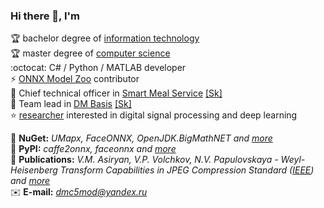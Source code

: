### Hi there 👋, I'm

🏆 bachelor degree of [information technology](https://mtuci.ru/?lang=en)  
🏆 master degree of [computer science](https://en.misis.ru/)  
:octocat: C# / Python / MATLAB developer  
⚡ [ONNX Model Zoo](https://github.com/onnx/models) contributor  
🔭 Chief technical officer in [Smart Meal Service](https://smartmealservice.com/en/home-2) [[Sk]](https://sk.ru/)  
🔭 Team lead in [DM Basis](https://www.basisauto.ru/) [[Sk]](https://sk.ru/)  
⭐ [researcher](https://www.researchgate.net/profile/Valery_Asiryan) interested in digital signal processing and deep learning  

💎 **NuGet:** *UMapx, FaceONNX, OpenJDK.BigMathNET and [more](https://www.nuget.org/profiles/asiryan)*  
💎 **PyPI:** *caffe2onnx, faceonnx and [more](https://pypi.org/user/asiryan/)*  
📰 **Publications:** *V.M. Asiryan, V.P. Volchkov, N.V. Papulovskaya - Weyl-Heisenberg Transform Capabilities in JPEG Compression Standard ([IEEE](https://ieeexplore.ieee.org/document/9455005)) and [more](Publications)*  
✉️ **E-mail:** *[dmc5mod@yandex.ru](mailto:dmc5mod@yandex.ru)*  

<!--
**asiryan/asiryan** is a ✨ _special_ ✨ repository because its `README.md` (this file) appears on your GitHub profile.

Here are some ideas to get you started:

- 🔭 I’m currently working on ...
- 🌱 I’m currently learning ...
- 👯 I’m looking to collaborate on ...
- 🤔 I’m looking for help with ...
- 💬 Ask me about ...
- 📫 How to reach me: ...
- 😄 Pronouns: ...
- ⚡ Fun fact: ...
-->
